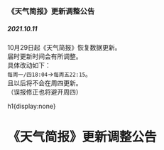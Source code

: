 ### 《天气简报》更新调整公告
##### 2021.10.11
10月29日起《天气简报》恢复数据更新。<br />
届时更新时间会有所调整。<br />
具体改动如下：<br />
`每周一/四18:04`→`每周五22:15`。<br />
且以后将不会在周四更新。<br />
（误报修正也将避开周四）

<v-style>h1{display:none}</v-style>
# 《天气简报》更新调整公告